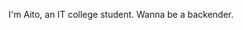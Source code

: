 I'm Aito, an IT college student. Wanna be a backender.

<!---
Blammie0/Blammie0 is a ✨ special ✨ repository because its `README.md` (this file) appears on your GitHub profile.
You can click the Preview link to take a look at your changes.
--->
